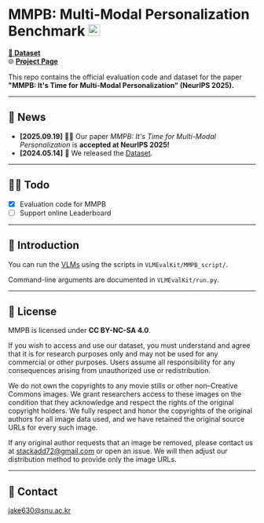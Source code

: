 # MMPB: Multi-Modal Personalization Benchmark <img src="https://aidaslab.github.io/MMPB/static/images/favicon.ico" width="24" />

[**🤗 Dataset**](https://huggingface.co/datasets/stackadd/MMPB)  
🌐 [**Project Page**](https://aidaslab.github.io/MMPB/)

This repo contains the official evaluation code and dataset for the paper  
**"MMPB: It's Time for Multi-Modal Personalization" (NeurIPS 2025).**

---

## 📜 News

- **[2025.09.19]** 🎉🎉 Our paper *MMPB: It's Time for Multi-Modal Personalization* is **accepted at NeurIPS 2025!**  
- **[2024.05.14]** 🚀 We released the [Dataset](https://huggingface.co/datasets/stackadd/MMPB).

---

## 👨‍💻 Todo

- [x] Evaluation code for MMPB  
- [ ] Support online Leaderboard  

---

## 👀 Introduction

You can run the [VLMs](https://huggingface.co/spaces/opencompass/open_vlm_leaderboard) using the scripts in `VLMEvalKit/MMPB_script/`.  

Command-line arguments are documented in `VLMEvalKit/run.py`.  

---

## 📃 License

MMPB is licensed under **CC BY-NC-SA 4.0**.  

If you wish to access and use our dataset, you must understand and agree that it is for research purposes only and may not be used for any commercial or other purposes. Users assume all responsibility for any consequences arising from unauthorized use or redistribution.

We do not own the copyrights to any movie stills or other non–Creative Commons images. We grant researchers access to these images on the condition that they acknowledge and respect the rights of the original copyright holders. We fully respect and honor the copyrights of the original authors for all image data used, and we have retained the original source URLs for every such image.

If any original author requests that an image be removed, please contact us at [stackadd72@gmail.com](stackadd72@gmail.com) or open an issue. We will then adjust our distribution method to provide only the image URLs.

---


## 📧 Contact

[jake630@snu.ac.kr](jake630@snu.ac.kr)

